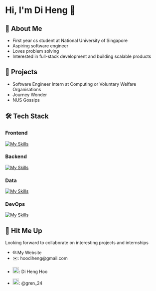 # Hi, I'm Di Heng 👋
## 🐸 About Me
- First year cs student at National University of Singapore
- Aspiring software engineer
- Loves problem solving
- Interested in full-stack development and building scalable products

## 📑 Projects
- Software Engineer Intern at Computing or Voluntary Welfare Organisations
- Journey Wonder
- NUS Gossips

## 🛠️ Tech Stack
### Frontend
[![My Skills](https://skillicons.dev/icons?i=html,css,js,ts,react,vue,bootstrap,materialui,redux)](https://skillicons.dev)
### Backend  
[![My Skills](https://skillicons.dev/icons?i=java,python,go,nodejs,express,prisma,spring,nginx)](https://skillicons.dev)
### Data  
[![My Skills](https://skillicons.dev/icons?i=postgres,mysql,redis,mongodb,aws,cloudflare)](https://skillicons.dev)
### DevOps  
[![My Skills](https://skillicons.dev/icons?i=git,docker,postman,linux,github,firebase,heroku,vite,npm)](https://skillicons.dev)

## 🤙 Hit Me Up
Looking forward to collaborate on interesting projects and internships
- <div style="display: flex; align-items: center;">
      🌐: <a href="https://hoodiheng.com" target="_blank" style="text-decoration: none">My Website</a>
  </div>
  </div>
- <div style="display: flex; align-items: center;">
      ✉️: hoodiheng@gmail.com
  </div>
- <img src="https://upload.wikimedia.org/wikipedia/commons/thumb/c/ca/LinkedIn_logo_initials.png/600px-LinkedIn_logo_initials.png?20140125013055" width="20" height="20" style="pointer-events:none"></img>: 
  <a href="https://www.linkedin.com/in/di-heng-hoo-a657361a3/" target="_blank" style="text-decoration: none">Di Heng Hoo</a>

- <img src="https://upload.wikimedia.org/wikipedia/commons/thumb/8/82/Telegram_logo.svg/2048px-Telegram_logo.svg.png" width="20" height="20" style="pointer-events:none"></img>: 
  <a href="https://t.me/gren_24" target="_blank" style="text-decoration: none">@gren_24</a>

<!--
**grenn24/grenn24** is a ✨ _special_ ✨ repository because its `README.md` (this file) appears on your GitHub profile.

Here are some ideas to get you started:

- 🔭 I’m currently working on ...
- 🌱 I’m currently learning ...
- 👯 I’m looking to collaborate on ...
- 🤔 I’m looking for help with ...
- 💬 Ask me about ...
- 📫 How to reach me: ...
- 😄 Pronouns: ...
- ⚡ Fun fact: ...
-->
